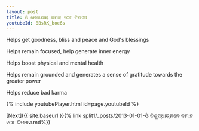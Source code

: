 ```yaml
---
layout: post
title: ଓଁ ମେଣ୍ଢାଯାୟ ନମାହ ୧୦୮ ଟିମଏସ
youtubeId: 8BsRK_boe6s
---
```

 
 
Helps get goodness, bliss and peace and God's blessings
 
Helps remain focused, help generate inner energy 
 
Helps boost physical and mental health 
 
Helps remain grounded and generates a sense of gratitude towards the greater power 
 
Helps reduce bad karma
 
 
 
 


{% include youtubePlayer.html id=page.youtubeId %}
 
[Next]({{ site.baseurl }}{% link  split1/_posts/2013-01-01-ଓଁ ବିଶୁଦ୍ଧାତ୍ମନେ ନମାହ  ୧୦୮ ଟିମଏସ.md%})
 
